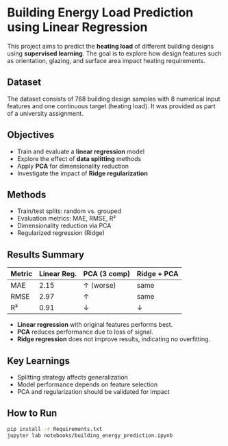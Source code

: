 # Building Energy Load Prediction using Linear Regression

This project aims to predict the **heating load** of different building designs using **supervised learning**. The goal is to explore how design features such as orientation, glazing, and surface area impact heating requirements.

## Dataset
The dataset consists of 768 building design samples with 8 numerical input features and one continuous target (heating load). It was provided as part of a university assignment.

##  Objectives
- Train and evaluate a **linear regression** model
- Explore the effect of **data splitting** methods
- Apply **PCA** for dimensionality reduction
- Investigate the impact of **Ridge regularization**

##  Methods
- Train/test splits: random vs. grouped
- Evaluation metrics: MAE, RMSE, R²
- Dimensionality reduction via PCA
- Regularized regression (Ridge)

##  Results Summary
| Metric         | Linear Reg. | PCA (3 comp) | Ridge + PCA |
|----------------|-------------|--------------|-------------|
| MAE            | 2.15        | ↑ (worse)    | same        |
| RMSE           | 2.97        | ↑            | same        |
| R²             | 0.91        | ↓            | ↓           |

- **Linear regression** with original features performs best.
- **PCA** reduces performance due to loss of signal.
- **Ridge regression** does not improve results, indicating no overfitting.

##  Key Learnings
- Splitting strategy affects generalization
- Model performance depends on feature selection
- PCA and regularization should be validated for impact

## How to Run
```bash
pip install -r Requirements.txt
jupyter lab notebooks/building_energy_prediction.ipynb
